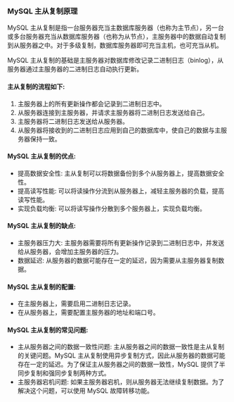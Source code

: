 ### MySQL 主从复制原理

MySQL 主从复制是指一台服务器充当主数据库服务器（也称为主节点），另一台或多台服务器充当从数据库服务器（也称为从节点），主服务器中的数据自动复制到从服务器之中。对于多级复制，数据库服务器即可充当主机，也可充当从机。

MySQL 主从复制的基础是主服务器对数据库修改记录二进制日志（binlog），从服务器通过主服务器的二进制日志自动执行更新。

#### 主从复制的流程如下:

1. 主服务器上的所有更新操作都会记录到二进制日志中。
2. 从服务器连接到主服务器，并请求主服务器将二进制日志发送给自己。
3. 主服务器将二进制日志发送给从服务器。
4. 从服务器将接收到的二进制日志应用到自己的数据库中，使自己的数据与主服务器保持一致。

#### MySQL 主从复制的优点:

- 提高数据安全性: 主从复制可以将数据备份到多个从服务器上，提高数据安全性。
- 提高读写性能: 可以将读操作分流到从服务器上，减轻主服务器的负载，提高读写性能。
- 实现负载均衡: 可以将读写操作分散到多个服务器上，实现负载均衡。

#### MySQL 主从复制的缺点:

- 主服务器压力大: 主服务器需要将所有更新操作记录到二进制日志中，并发送给从服务器，会增加主服务器的压力。
- 数据延迟: 从服务器的数据可能存在一定的延迟，因为需要从主服务器复制数据。

#### MySQL 主从复制的配置:

- 在主服务器上，需要启用二进制日志记录。
- 在从服务器上，需要配置主服务器的地址和端口号。

#### MySQL 主从复制的常见问题:

- 主从服务器之间的数据一致性问题: 主从服务器之间的数据一致性是主从复制的关键问题。MySQL 主从复制使用异步复制方式，因此从服务器的数据可能存在一定的延迟。为了保证主从服务器之间的数据一致性，MySQL 提供了半同步复制和强同步复制两种方式。
- 主服务器宕机问题: 如果主服务器宕机，则从服务器无法继续复制数据。为了解决这个问题，可以使用 MySQL 故障转移功能。